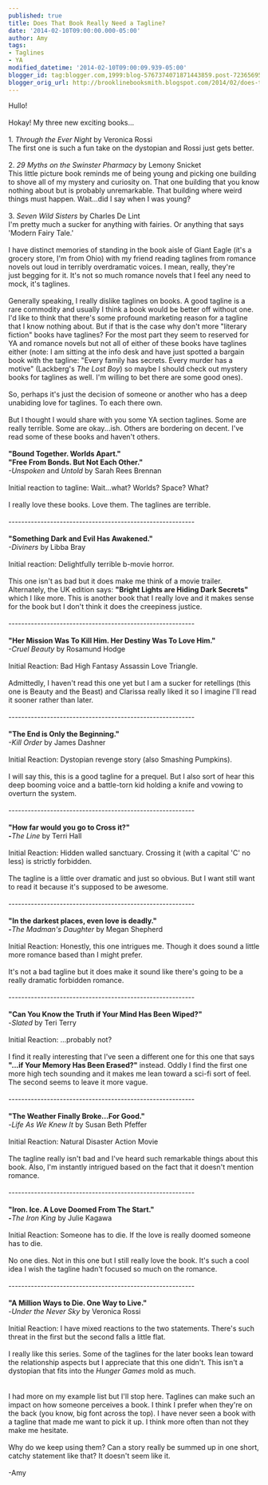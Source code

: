 ```yaml
---
published: true
title: Does That Book Really Need a Tagline?
date: '2014-02-10T09:00:00.000-05:00'
author: Amy
tags:
- Taglines
- YA
modified_datetime: '2014-02-10T09:00:09.939-05:00'
blogger_id: tag:blogger.com,1999:blog-5767374071871443859.post-7236569518813542926
blogger_orig_url: http://brooklinebooksmith.blogspot.com/2014/02/does-that-book-really-need-tagline.html
---
```


Hullo!<br /><br />Hokay! My three new exciting books...<br /><br />1. <i>Through the Ever Night</i> by Veronica Rossi<br />The first one is such a fun take on the dystopian and Rossi just gets better.<br /><br />2. <i>29 Myths on the Swinster Pharmacy</i> by Lemony Snicket<br />This little picture book reminds me of being young and picking one building to shove all of my mystery and curiosity on. That one building that you know nothing about but is probably unremarkable. That building where weird things must happen. Wait...did I say when I was young?<br /><br />3. <i>Seven Wild Sisters</i> by Charles De Lint<br />I'm pretty much a sucker for anything with fairies. Or anything that says 'Modern Fairy Tale.'<br /><br />I have distinct memories of standing in the book&nbsp;aisle of Giant Eagle (it's a grocery store, I'm from Ohio) with my&nbsp;friend reading taglines from romance novels out loud in terribly overdramatic voices. I mean, really, they're just&nbsp;begging for it.&nbsp;It's not so much romance novels that I feel any need to mock, it's taglines.<br /><br />Generally speaking, I really dislike taglines on books. A good tagline is&nbsp;a rare commodity and usually I think&nbsp;a book would be better off without&nbsp;one. I'd like to think that there's some&nbsp;profound marketing reason for a tagline that I know nothing about. But if that is the case why don't more "literary fiction" books have taglines? For the most part they seem to reserved for YA and romance novels but not all of either of these books have taglines either (note: I am sitting at the info desk and have just spotted a bargain book with the tagline: "Every family has secrets. Every murder has a motive" (Lackberg's <em>The Lost Boy</em>)&nbsp;so maybe I should check out mystery books for taglines as well. I'm willing to bet there are some good ones).<br /><br />So, perhaps it's just the decision of someone or another who has a deep unabiding love for taglines. To each there own. <br /><br />But I thought I would share with you some&nbsp;YA section&nbsp;taglines. Some are really terrible. Some are okay...ish. Others are bordering on&nbsp;decent. I've read some of these books and haven't others.<br /><strong> <br />"Bound Together. Worlds Apart."<br />"Free From Bonds. But Not Each Other."</strong> <br /><em>-Unspoken</em> and <em>Untold</em> by Sarah Rees Brennan<br /><br />Initial reaction to tagline: Wait...what? Worlds? Space? What?<br /><br />I really love these books. Love them. The taglines are terrible.<br />&nbsp;&nbsp;&nbsp;&nbsp;&nbsp;&nbsp;&nbsp;&nbsp;&nbsp;&nbsp;&nbsp;&nbsp;&nbsp;&nbsp;&nbsp;&nbsp;&nbsp;&nbsp;&nbsp;&nbsp;&nbsp;&nbsp;&nbsp;&nbsp;&nbsp;&nbsp;&nbsp;&nbsp;&nbsp;&nbsp;&nbsp;&nbsp;&nbsp;&nbsp;&nbsp;&nbsp;&nbsp;&nbsp;&nbsp;&nbsp;&nbsp;&nbsp;&nbsp;&nbsp;&nbsp;&nbsp;&nbsp;&nbsp;&nbsp;&nbsp;&nbsp;&nbsp;&nbsp;&nbsp;&nbsp;&nbsp;&nbsp;&nbsp;&nbsp;&nbsp;&nbsp;&nbsp;&nbsp;&nbsp;&nbsp;&nbsp;&nbsp;&nbsp;&nbsp; <br />----------------------------------------------------------<br /><br /><strong>"Something Dark and Evil Has Awakened."</strong><br /><em>-Diviners</em> by Libba Bray<br /><br />Initial reaction: Delightfully terrible b-movie horror.<br /><br />This one isn't as bad but it does make me think of a movie trailer. Alternately, the UK edition says: <strong>"Bright Lights are Hiding&nbsp;Dark Secrets"</strong> which I like more. This is another book that I really love and it makes sense for the book but I don't think it does the creepiness justice.<br /><br />----------------------------------------------------------<br /><br /><b>"Her Mission Was To Kill Him. Her Destiny Was To Love Him."</b><br /><i>-Cruel Beauty</i>&nbsp;by Rosamund Hodge<br /><br />Initial Reaction: Bad High Fantasy Assassin Love Triangle.<br /><br />Admittedly, I haven't read this one yet but I am a sucker for retellings (this one is Beauty and the Beast) and Clarissa really liked it so I imagine I'll read it sooner rather than later.<br /><br />----------------------------------------------------------<br /><br /><b>"The End is Only the Beginning."</b><br /><i>-Kill Order </i>by James Dashner<br /><br />Initial Reaction: Dystopian revenge story (also Smashing Pumpkins).<br /><br />I will say this, this is a good tagline for a prequel. But I also sort of hear this deep booming voice and a battle-torn kid holding a knife and vowing to overturn the system.<br /><br />----------------------------------------------------------<br /><br /><b>"How far would you go to Cross it?"<br />-</b><i>The Line </i>by Terri Hall<br /><br />Initial Reaction: Hidden walled sanctuary. Crossing it (with a capital 'C' no less) is strictly forbidden.<br /><br />The tagline is a little over dramatic and just so obvious. But I want still want to read it because it's supposed to be awesome.<br /><br />----------------------------------------------------------<br /><br /><b>"In the darkest places, even love is deadly."<br />-</b><i>The Madman's Daughter </i>by Megan Shepherd<br /><br />Initial Reaction: Honestly, this one intrigues me. Though it does sound a little more romance based than I might prefer.<br /><br />It's not a bad tagline but it does make it sound like there's going to be a really dramatic forbidden romance.<br /><br />----------------------------------------------------------<br /><br /><b>"Can You Know the Truth if Your Mind Has Been Wiped?"</b><br />-<i>Slated </i>by Teri Terry<br /><br />Initial Reaction: ...probably not?<br /><br />I find it really interesting that I've seen a different one for this one that says <b>"...if Your Memory Has Been Erased?"</b> instead. Oddly I find the first one more high tech sounding and it makes me lean toward a sci-fi sort of feel. The second seems to leave it more vague.<br /><br />----------------------------------------------------------<br /><br /><b>"The Weather Finally Broke...For Good."</b><br />-<i>Life As We Knew It </i>by Susan Beth Pfeffer<br /><br />Initial Reaction: Natural Disaster Action Movie<br /><br />The tagline really isn't bad and I've heard such remarkable things about this book. Also, I'm instantly intrigued based on the fact that it doesn't mention romance.<br /><br />----------------------------------------------------------<br /><br /><b>"Iron. Ice. A Love Doomed From The Start."<br />-</b><i>The Iron King </i>by Julie Kagawa<br /><br />Initial Reaction: Someone has to die. If the love is really doomed someone has to die.<br /><br />No one dies. Not in this one but I still really love the book. It's such a cool idea I wish the tagline hadn't focused so much on the romance.<br /><br />----------------------------------------------------------<br /><br /><b>"A Million Ways to Die. One Way to Live."</b><br />-<i>Under the Never Sky</i> by Veronica Rossi<br /><br />Initial Reaction: I have mixed reactions to the two statements. There's such threat in the first but the second falls a little flat.<br /><br />I really like this series. Some of the taglines for the later books lean toward the relationship aspects but I appreciate that this one didn't. This isn't a dystopian that fits into the <i>Hunger Games</i> mold as much.<br /><br /><br />I had more on my example list but I'll stop here. Taglines can make such an impact on how someone perceives a book. I think I prefer when they're on the back (you know, big font across the top). I have never seen a book with a tagline that made me want to pick it up. I think more often than not they make me hesitate.<br /><br />Why do we keep using them? Can a story really be summed up in one short, catchy statement like that? It doesn't seem like it.<br /><br />-Amy